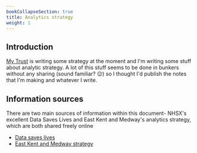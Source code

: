 ```yaml
---
bookCollapseSection: true
title: Analytics strategy
weight: 1
---
```


## Introduction

[My Trust](https://www.nottinghamshirehealthcare.nhs.uk/) is writing some strategy at the moment and I'm writing some stuff about analytic strategy. A lot of this stuff seems to be done in bunkers without any sharing (sound familiar? :wink:) so I thought I'd publish the notes that I'm making and whatever I write. 

## Information sources

There are two main sources of information within this document- NHSX's excellent Data Saves Lives and East Kent and Medway's analytics strategy, which are both shared freely online

* [Data saves lives](https://www.nhsx.nhs.uk/key-tools-and-info/data-saves-lives/)
* [East Kent and Medway strategy](https://democracy.kent.gov.uk/documents/s96055/Analytics%20-App1.pdf)